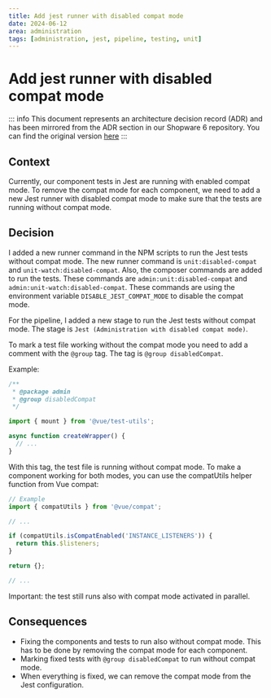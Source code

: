 ```yaml
---
title: Add jest runner with disabled compat mode
date: 2024-06-12
area: administration
tags: [administration, jest, pipeline, testing, unit]
---
```


# Add jest runner with disabled compat mode

::: info
This document represents an architecture decision record (ADR) and has been mirrored from the ADR section in our Shopware 6 repository.
You can find the original version [here](https://github.com/shopware/shopware/blob/trunk/adr/2024-06-12-add-jest-runner-with-disabled-compat-mode.md)
:::

## Context

Currently, our component tests in Jest are running with enabled compat mode. To remove the compat mode for each
component, we need to add a new Jest runner with disabled compat mode to make sure that the tests are running without compat mode.

## Decision

I added a new runner command in the NPM scripts to run the Jest tests without compat mode. The new runner command is
`unit:disabled-compat` and `unit-watch:disabled-compat`. Also, the composer commands are added to run the tests. These commands are `admin:unit:disabled-compat` and `admin:unit-watch:disabled-compat`. These commands are using the environment variable `DISABLE_JEST_COMPAT_MODE` to disable the compat mode.

For the pipeline, I added a new stage to run the Jest tests without compat mode. The stage is `Jest (Administration with disabled compat mode)`.

To mark a test file working without the compat mode you need to add a comment with the `@group` tag. The tag is `@group disabledCompat`.

Example:

```javascript
/**
 * @package admin
 * @group disabledCompat
 */

import { mount } from '@vue/test-utils';

async function createWrapper() {
  // ...
}
```

With this tag, the test file is running without compat mode. To make a component working for both modes, you can use the
compatUtils helper function from Vue compat:

```javascript
// Example
import { compatUtils } from '@vue/compat';

// ...

if (compatUtils.isCompatEnabled('INSTANCE_LISTENERS')) {
  return this.$listeners;
}

return {};

// ...
```

Important: the test still runs also with compat mode activated in parallel.

## Consequences

- Fixing the components and tests to run also without compat mode. This has to be done by removing the compat mode for each component.
- Marking fixed tests with `@group disabledCompat` to run without compat mode.
- When everything is fixed, we can remove the compat mode from the Jest configuration.
